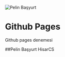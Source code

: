 ![Pelin Başyurt](assets/profil.png)

# Github Pages

Github pages denemesi

##Pelin Başyurt HisarCS
